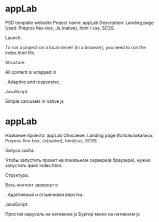 # appLab

PSD template webstite
Project name: appLab
Description:
Landing page
Used:
Prepros
flex-box,
Js (native),
html / css,
SCSS.

Launch.

To run a project on a local server (in a browser), you need to run the index.html file.

Structure.

All content is wrapped in  <div class = "wrapper"> </div>.
Adaptive and responsive.

JavaScript.

Simple carousels in native js


# appLab
Название проекта: appLab
Описание:
Landing page
Использовались:
Prepros
flex-box,
Js(native),
html/css,
SCSS.

Запуск сайта.

Чтобы запустить проект на локальном сервере(в браузере), нужно запустить файл index.html.

Структура.

Весь контент завернут в <div class="wrapper"></div>.
Адаптивный и отзывчивая верстка.

JavaScript.

Простая карусель на нативном js
Бургер меню на нативном js


